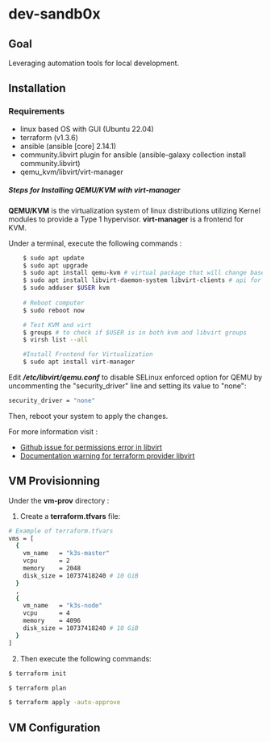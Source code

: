 # dev-sandb0x
## Goal
Leveraging automation tools for local development.

## Installation
### **Requirements**
- linux based OS with GUI (Ubuntu 22.04)
- terraform (v1.3.6)
- ansible (ansible [core] 2.14.1)
- community.libvirt plugin for ansible (ansible-galaxy collection install community.libvirt)
- qemu_kvm/libvirt/virt-manager

##### **Steps for Installing QEMU/KVM with virt-manager**
**QEMU/KVM** is the virtualization system of linux distributions utilizing Kernel modules to provide a Type 1 hypervisor.
**virt-manager** is a frontend for KVM.

Under a terminal, execute the following commands :
```sh
    $ sudo apt update
    $ sudo apt upgrade
    $ sudo apt install qemu-kvm # virtual package that will change based on CPU architecture
    $ sudo apt install libvirt-daemon-system libvirt-clients # api for virtualization
    $ sudo adduser $USER kvm
    
    # Reboot computer
    $ sudo reboot now

    # Test KVM and virt
    $ groups # to check if $USER is in both kvm and libvirt groups
    $ virsh list --all

    #Install Frontend for Virtualization
    $ sudo apt install virt-manager
```

Edit **_/etc/libvirt/qemu.conf_** to disable SELinux enforced option for QEMU by uncommenting the "security_driver" line and setting its value to "none":
```sh
security_driver = "none"
```
Then, reboot your system to apply the changes.

For more information visit :
- [Github issue for permissions error in libvirt](https://github.com/vagrant-libvirt/vagrant-libvirt/issues/536)
- [Documentation warning for terraform provider libvirt ](https://github.com/dmacvicar/terraform-provider-libvirt/commit/22f096d9)

## VM Provisionning
Under the **vm-prov** directory :
1) Create a **terraform.tfvars** file:
```sh
# Example of terraform.tfvars
vms = [
  {
    vm_name   = "k3s-master"
    vcpu      = 2
    memory    = 2048
    disk_size = 10737418240 # 10 GiB
  }
  ,
  {
    vm_name   = "k3s-node"
    vcpu      = 4
    memory    = 4096
    disk_size = 10737418240 # 10 GiB
  }
]
```

2) Then execute the following commands: 
```sh
$ terraform init

$ terraform plan

$ terraform apply -auto-approve
```

## VM Configuration
